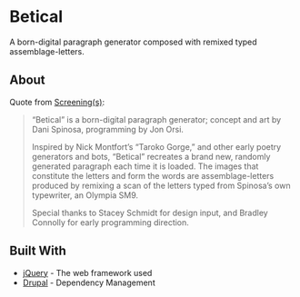 # Betical

A born-digital paragraph generator composed with remixed typed assemblage-letters.

## About

Quote from [Screening(s)](http://screencanadianelit.ca/betical/):

> “Betical” is a born-digital paragraph generator; concept and art by Dani Spinosa, programming by Jon Orsi.
>
> Inspired by Nick Montfort’s “Taroko Gorge,” and other early poetry generators and bots, “Betical” recreates a brand new, randomly generated paragraph each time it is loaded. The images that constitute the letters and form the words are assemblage-letters produced by remixing a scan of the letters typed from Spinosa’s own typewriter, an Olympia SM9.
>
> Special thanks to Stacey Schmidt for design input, and Bradley Connolly for early programming direction.

## Built With

* [jQuery](http://www.dropwizard.io/1.0.2/docs/) - The web framework used
* [Drupal](https://maven.apache.org/) - Dependency Management

